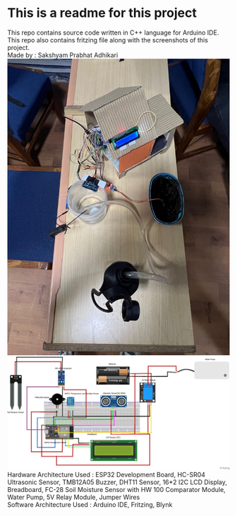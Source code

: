 # This is a readme for this project
This repo contains source code written in C++ language for Arduino IDE.
<br>
This repo also contains fritzing file along with the screenshots of this project.
<br>
Made by : Sakshyam Prabhat Adhikari
<br>
![IOT Project](IOT%20Project%20Photo.jpg)
![Circuit Diagram](Circuit%20Diagram%20Photo.png)
Hardware Architecture Used : ESP32 Development Board, HC-SR04 Ultrasonic Sensor, TMB12A05 Buzzer, DHT11 Sensor, 16*2 I2C LCD Display, Breadboard, FC-28 Soil Moisture Sensor with HW 100 Comparator Module, Water Pump, 5V Relay Module, Jumper Wires
<br>
Software Architecture Used : Arduino IDE, Fritzing, Blynk